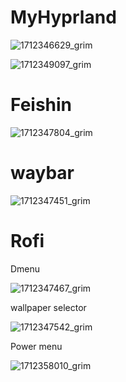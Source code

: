 # MyHyprland 


![1712346629_grim](https://github.com/DHDcc/MyHyprland/assets/146121644/026252c2-88cd-4a56-a18c-032b5f670f92)

![1712349097_grim](https://github.com/DHDcc/MyHyprland/assets/146121644/3985a0ab-00e0-4868-baea-529a83feeca4)


# Feishin 

![1712347804_grim](https://github.com/DHDcc/MyHyprland/assets/146121644/d84a2cc1-7ee8-454f-b86e-3688419fb118)


# waybar

![1712347451_grim](https://github.com/DHDcc/MyHyprland/assets/146121644/8d3e2e0b-328d-417b-b97c-7eb216222774)


# Rofi

Dmenu

![1712347467_grim](https://github.com/DHDcc/MyHyprland/assets/146121644/7bdfb293-e26c-4553-ae5b-e17f31ac2591)

wallpaper selector

![1712347542_grim](https://github.com/DHDcc/MyHyprland/assets/146121644/75ae9fad-ecf4-4afa-b66e-0689891c01f4)


Power menu

![1712358010_grim](https://github.com/DHDcc/MyHyprland/assets/146121644/9d038021-3a2a-472d-8beb-be7c5b7b93bb)




